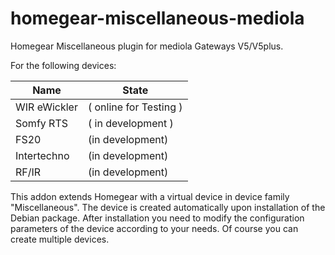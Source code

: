 # homegear-miscellaneous-mediola
Homegear Miscellaneous plugin for mediola Gateways V5/V5plus.

For the following devices:


Name | State
------------ | -------------
WIR eWickler | ( online for Testing )
Somfy RTS | ( in development )
FS20 | (in development)
Intertechno | (in development)
RF/IR | (in development)


This addon extends Homegear with a virtual device in device family "Miscellaneous". The device is created automatically upon installation of the Debian package. After installation you need to modify the configuration parameters of the device according to your needs. Of course you can create multiple devices.
 